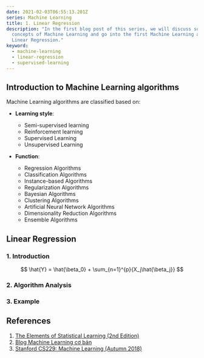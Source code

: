 ```yaml
---
date: 2021-02-03T06:55:13.201Z
series: Machine Learning
title: 1. Linear Regression
description: "In the first blog post of this series, we will discuss some basic
  concepts of Machine Learning and go into the first Machine Learning algorithm:
  Linear Regression."
keyword:
  - machine-learning
  - linear-regression
  - supervised-learning
---
```

## Introduction to Machine Learning algorithms

Machine Learning algorithms are classified based on:

* **Learning style**:

  * Semi-supervised learning
  * Reinforcement learning
  * Supervised Learning
  * Unsupervised Learning
* **Function**:

  * Regression Algorithms
  * Classification Algorithms
  * Instance-based Algorithms
  * Regularization Algorithms
  * Bayesian Algorithms
  * Clustering Algorithms
  * Artificial Neural Network Algorithms
  * Dimensionality Reduction Algorithms
  * Ensemble Algorithms

## Linear Regression

### 1. Introduction

$$
\hat{Y} = \hat{\beta_0} + \sum_{n=1}^{p}{X_j\hat{\beta_j}}
$$

### 2. Algorithm Analysis

### 3. Example

## References

1. [The Elements of Statistical Learning (2nd Edition)](https://web.stanford.edu/~hastie/Papers/ESLII.pdf)
2. [Blog Machine Learning cơ bản](https://machinelearningcoban.com/2016/12/28/linearregression/)
3. [Stanford CS229: Machine Learning (Autumn 2018)](http://cs229.stanford.edu/)